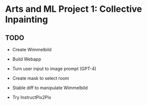 # Arts and ML Project 1: Collective Inpainting

## TODO

- Create Wimmelbild
- Build Webapp
- Turn user input to image prompt (GPT-4)
- Create mask to select room
- Stable diff to manipulate Wimmelbild


- Try InstructPix2Pix